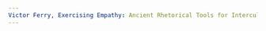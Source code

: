 ```yaml
---
Victor Ferry, Exercising Empathy: Ancient Rhetorical Tools for Intercultural CommunicationNordicum-Mediterraneum, 2017, p.. URL: zotero://select/items/@FerryExercisingEmpathyAncient2017a
---
```



